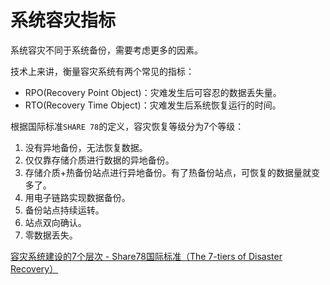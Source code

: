 # 系统容灾指标

系统容灾不同于系统备份，需要考虑更多的因素。

技术上来讲，衡量容灾系统有两个常见的指标：

- RPO(Recovery Point Object)：灾难发生后可容忍的数据丢失量。
- RTO(Recovery Time Object)：灾难发生后系统恢复运行的时间。

根据国际标准`SHARE 78`的定义，容灾恢复等级分为7个等级：

1. 没有异地备份，无法恢复数据。
2. 仅仅靠存储介质进行数据的异地备份。
3. 存储介质+热备份站点进行异地备份。有了热备份站点，可恢复的数据量就变多了。
4. 用电子链路实现数据备份。
5. 备份站点持续运转。
6. 站点双向确认。
7. 零数据丢失。

<seealso>
    <category ref="link">
        <a href="http://www.rongzai.com.cn/baike/10111H020.html">容灾系统建设的7个层次 - Share78国际标准（The 7-tiers of Disaster Recovery）</a>
    </category>
</seealso>